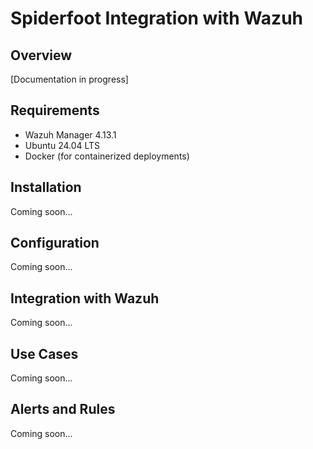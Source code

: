 # Spiderfoot Integration with Wazuh

## Overview
[Documentation in progress]

## Requirements
- Wazuh Manager 4.13.1
- Ubuntu 24.04 LTS
- Docker (for containerized deployments)

## Installation
Coming soon...

## Configuration
Coming soon...

## Integration with Wazuh
Coming soon...

## Use Cases
Coming soon...

## Alerts and Rules
Coming soon...

